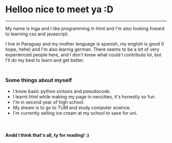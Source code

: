 
 <h1 color: #FFE8D8;> Helloo nice to meet ya :D </h1>  <hr style="width: 100%" color="magenta"/>
 <p> My name is Inga and I like programming in html and I'm also looking foward to learning css and javascript. </p>
 <p>I live in Paraguay and my mother lenguage is spanish, my english is good (I hope, hehe) and I'm also learnig german. There seems to be a lot of very experienced people here, and I don't know what could I contribute lol, but I'll do my best to learn and get better. </p>
 <img src="https://adriansblinkiecollection.neocities.org/dividers/rainbowchangedivider.gif" width=1000 height=7>
<!---
dang it why cant i color the text im gonna cry
 --->
<section><h3>Some things about myself</h3>
<ul id="ul-circle">
<li>I know basic python sintaxis and pseudocode.</li>  
<li>I learnt html while making my page in neocities, it's honestly so fun.</li>
<li>I'm in second year of high school.</li>  
<li>My dream is to go to TUM and study computer science.</li>
<li>I'm currently selling ice cream at my school to save for uni.</li>
</ul>
</section>
<img src="https://blinkies.neocities.org/b/display/0150-alligator.gif" width=100 height=15> <img src="https://blinkies.neocities.org/b/display/0033-confused.gif" width=100 height=15> <img src="https://blinkies.neocities.org/b/display/0022-iheart.gif" width=100 height=15> <img src="https://adriansblinkiecollection.neocities.org/k18.gif" width=100 height=15>

<footer>
<h4>Andd I think that's all, ty for reading! :) </h4>
</footer>
